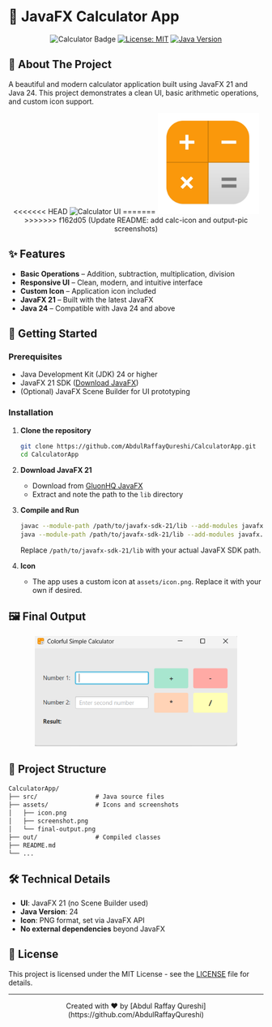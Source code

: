 # 🧮 JavaFX Calculator App

<div align="center">

![Calculator Badge](https://img.shields.io/badge/JavaFX-Calculator-blueviolet?style=for-the-badge&logo=java&logoColor=white)
[![License: MIT](https://img.shields.io/badge/License-MIT-blue.svg)](https://opensource.org/licenses/MIT)
[![Java Version](https://img.shields.io/badge/Java-24%2B-orange)](https://www.oracle.com/java/)

</div>

## 📖 About The Project

A beautiful and modern calculator application built using JavaFX 21 and Java 24. This project demonstrates a clean UI, basic arithmetic operations, and custom icon support.

<p align="center">
<<<<<<< HEAD
  <img src="assets/calc-icon.png" alt="Calculator UI" width="400"/>
=======
  <img src="src/calc-icon.png" alt="Calculator Icon" width="200"/>
>>>>>>> f162d05 (Update README: add calc-icon and output-pic screenshots)
</p>

## ✨ Features

- **Basic Operations** – Addition, subtraction, multiplication, division
- **Responsive UI** – Clean, modern, and intuitive interface
- **Custom Icon** – Application icon included
- **JavaFX 21** – Built with the latest JavaFX
- **Java 24** – Compatible with Java 24 and above

## 🚀 Getting Started

### Prerequisites

- Java Development Kit (JDK) 24 or higher
- JavaFX 21 SDK ([Download JavaFX](https://gluonhq.com/products/javafx/))
- (Optional) JavaFX Scene Builder for UI prototyping

### Installation

1. **Clone the repository**

   ```sh
   git clone https://github.com/AbdulRaffayQureshi/CalculatorApp.git
   cd CalculatorApp
   ```

2. **Download JavaFX 21**

   - Download from [GluonHQ JavaFX](https://gluonhq.com/products/javafx/)
   - Extract and note the path to the `lib` directory

3. **Compile and Run**

   ```sh
   javac --module-path /path/to/javafx-sdk-21/lib --add-modules javafx.controls,javafx.fxml -d out src/*.java
   java --module-path /path/to/javafx-sdk-21/lib --add-modules javafx.controls,javafx.fxml -cp out Main
   ```

   Replace `/path/to/javafx-sdk-21/lib` with your actual JavaFX SDK path.

4. **Icon**
   - The app uses a custom icon at `assets/icon.png`. Replace it with your own if desired.

## 🖼️ Final Output

<p align="center">
  <img src="src/output-pic.png" alt="Calculator Final Output" width="400"/>
</p>

## 🧱 Project Structure

```
CalculatorApp/
├── src/                # Java source files
├── assets/             # Icons and screenshots
│   ├── icon.png
│   ├── screenshot.png
│   └── final-output.png
├── out/                # Compiled classes
├── README.md
└── ...
```

## 🛠️ Technical Details

- **UI**: JavaFX 21 (no Scene Builder used)
- **Java Version**: 24
- **Icon**: PNG format, set via JavaFX API
- **No external dependencies** beyond JavaFX

## 📝 License

This project is licensed under the MIT License - see the [LICENSE](LICENSE) file for details.

---

<div align="center">
  Created with ❤️ by [Abdul Raffay Qureshi](https://github.com/AbdulRaffayQureshi)
</div>
